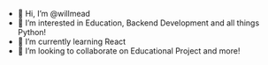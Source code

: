 - 👋 Hi, I’m @willmead
- 👀 I’m interested in Education, Backend Development and all things Python!
- 🌱 I’m currently learning React
- 💞️ I’m looking to collaborate on Educational Project and more!
